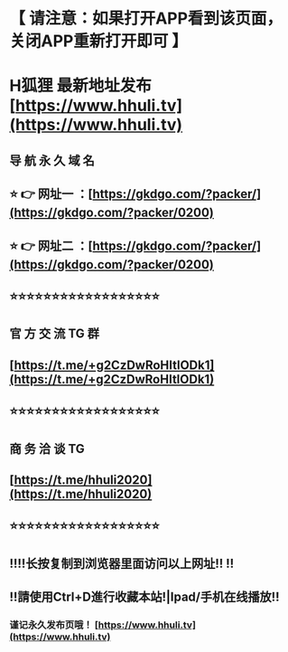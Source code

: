 # 【 请注意：如果打开APP看到该页面，关闭APP重新打开即可 】

# H狐狸 最新地址发布 [https://www.hhuli.tv](https://www.hhuli.tv)

## 导 航 永 久 域 名 

## ⭐️ 👉 网址一 ：[https://gkdgo.com/?packer/](https://gkdgo.com/?packer/0200)

## ⭐️ 👉 网址二 ：[https://gkdgo.com/?packer/](https://gkdgo.com/?packer/0200)

## ⭐️⭐️⭐️⭐️⭐️⭐️⭐️⭐️⭐️⭐️⭐️⭐️⭐️⭐️⭐️⭐️⭐️⭐️

## 官 方 交 流 TG 群 

## [https://t.me/+g2CzDwRoHItlODk1](https://t.me/+g2CzDwRoHItlODk1)

## ⭐️⭐️⭐️⭐️⭐️⭐️⭐️⭐️⭐️⭐️⭐️⭐️⭐️⭐️⭐️⭐️⭐️⭐️

## 商 务 洽 谈 TG 

## [https://t.me/hhuli2020](https://t.me/hhuli2020)

## ⭐️⭐️⭐️⭐️⭐️⭐️⭐️⭐️⭐️⭐️⭐️⭐️⭐️⭐️⭐️⭐️⭐️⭐️

## ‼️‼️长按复制到浏览器里面访问以上网址‼️ ‼️

## ‼️請使用Ctrl+D進行收藏本站!|Ipad/手机在线播放‼️

### 谨记永久发布页哦！ [https://www.hhuli.tv](https://www.hhuli.tv)

